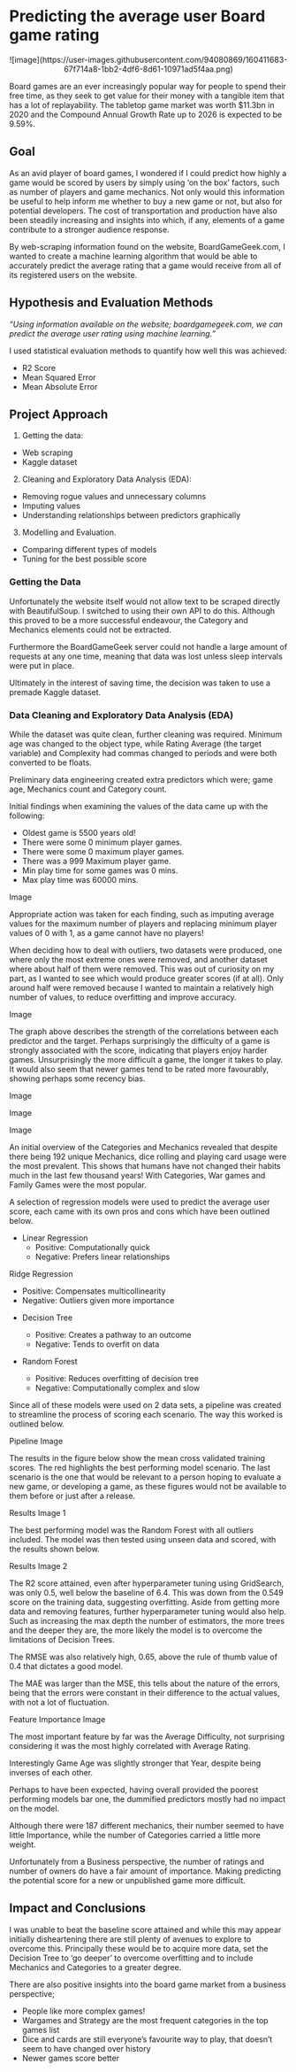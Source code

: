 # Predicting the average user Board game rating
<p align="center">
![image](https://user-images.githubusercontent.com/94080869/160411683-67f714a8-1bb2-4df6-8d61-10971ad5f4aa.png)
</p>
Board games are an ever increasingly popular way for people to spend their free time, as they seek to get value for their money with a tangible item that has a lot of replayability. The tabletop game market was worth $11.3bn in 2020 and the Compound Annual Growth Rate up to 2026 is expected to be 9.59%.

## Goal

As an avid player of board games, I wondered if I could predict how highly a game would be scored by users by simply using ‘on the box’ factors, such as number of players and game mechanics. Not only would this information be useful to help inform me whether to buy a new game or not, but also for potential developers. The cost of transportation and production have also been steadily increasing and insights into which, if any, elements of a game contribute to a stronger audience response.

By web-scraping information found on the website, BoardGameGeek.com, I wanted to create a machine learning algorithm that would be able to accurately predict the average rating that a game would receive from all of its registered users on the website. 

## Hypothesis and Evaluation Methods

_“Using information available on the website; boardgamegeek.com, we can predict the average user rating using machine learning.”_

I used statistical evaluation methods to quantify how well this was achieved: 
- R2 Score
- Mean Squared Error
- Mean Absolute Error

## Project Approach

1. Getting the data:
- Web scraping
- Kaggle dataset

2. Cleaning and Exploratory Data Analysis (EDA):
- Removing rogue values and unnecessary columns
- Imputing values
- Understanding relationships between predictors graphically

3. Modelling and Evaluation.
- Comparing different types of models
- Tuning for the best possible score

### Getting the Data

Unfortunately the website itself would not allow text to be scraped directly with BeautifulSoup. I switched to using their own API to do this. Although this proved to be a more successful endeavour, the Category and Mechanics elements could not be extracted. 

Furthermore the BoardGameGeek server could not handle a large amount of requests at any one time, meaning that data was lost unless sleep intervals were put in place.

Ultimately in the interest of saving time, the decision was taken to use a premade Kaggle dataset. 

### Data Cleaning and Exploratory Data Analysis (EDA)

While the dataset was quite clean, further cleaning was required. Minimum age was changed to the object type, while Rating Average (the target variable) and Complexity had commas changed to periods and were both converted to be floats.

Preliminary data engineering created extra predictors which were; game age, Mechanics count and Category count.

Initial findings when examining the values of the data came up with the following:
- Oldest game is 5500 years old!
- There were some 0 minimum player games.
- There were some 0 maximum player games.
- There was a 999 Maximum player game.
- Min play time for some games was 0 mins.
- Max play time was 60000 mins.

Image

Appropriate action was taken for each finding, such as imputing average values for the maximum number of players and replacing minimum player values of 0 with 1, as a game cannot have no players!

When deciding how to deal with outliers, two datasets were produced, one where only the most extreme ones were removed, and another dataset where about half of them were removed. This was out of curiosity on my part, as I wanted to see which would produce greater scores (if at all). Only around half were removed because I wanted to maintain a relatively high number of values, to reduce overfitting and improve accuracy.

Image

The graph above describes the strength of the correlations between each predictor and the target. Perhaps surprisingly the difficulty of a game is strongly associated with the score, indicating that players enjoy harder games. Unsurprisingly the more difficult a game, the longer it takes to play. It would also seem that newer games tend to be rated more favourably, showing perhaps some recency bias. 

Image

Image

Image

An initial overview of the Categories and Mechanics revealed that despite there being 192 unique Mechanics, dice rolling and playing card usage were the most prevalent. This shows that humans have not changed their habits much in the last few thousand years! With Categories, War games and Family Games were the most popular.

A selection of regression models were used to predict the average user score, each came with its own pros and cons which have been outlined below.

- Linear Regression
  + Positive: Computationally quick
  + Negative: Prefers linear relationships
  
Ridge Regression
  + Positive: Compensates multicollinearity
  + Negative: Outliers given more importance
  
- Decision Tree
  + Positive: Creates a pathway to an outcome
  + Negative: Tends to overfit on data
  
- Random Forest
  + Positive: Reduces overfitting of decision tree
  + Negative: Computationally complex and slow

Since all of these models were used on 2 data sets, a pipeline was created to streamline the process of scoring each scenario. The way this worked is outlined below.

Pipeline Image

The results in the figure below show the mean cross validated training scores. The red highlights the best performing model scenario. The last scenario is the one that would be relevant to a person hoping to evaluate a new game, or developing a game, as these figures would not be available to them before or just after a release.

Results Image 1

The best performing model was the Random Forest with all outliers included. The model was then tested using unseen data and scored, with the results shown below.

Results Image 2

The R2 score attained, even after hyperparameter tuning using GridSearch, was only 0.5, well below the baseline of 6.4. This was down from the 0.549 score on the training data, suggesting overfitting. Aside from getting more data and removing features, further hyperparameter tuning would also help. Such as increasing the max depth the number of estimators, the more trees and the deeper they are, the more likely the model is to overcome the limitations of Decision Trees.

The RMSE was also relatively high, 0.65, above the rule of thumb value of 0.4 that dictates a good model.

The MAE was larger than the MSE, this tells about the nature of the errors, being that the errors were constant in their difference to the actual values, with not a lot of fluctuation.

Feature Importance Image

The most important feature by far was the Average Difficulty, not surprising considering it was the most highly correlated with Average Rating.

Interestingly Game Age was slightly stronger that Year, despite being inverses of each other.

Perhaps to have been expected, having overall provided the poorest performing models bar one, the dummified predictors mostly had no impact on the model.

Although there were 187 different mechanics, their number seemed to have little Importance, while the number of Categories carried a little more weight.

Unfortunately from a Business perspective, the number of ratings and number of owners do have a fair amount of importance. Making predicting the potential score for a new or unpublished game more difficult.

## Impact and Conclusions

I was unable to beat the baseline score attained and while this may appear initially disheartening there are still plenty of avenues to explore to overcome this. Principally these would be to acquire more data, set the Decision Tree to ‘go deeper’ to overcome overfitting and to include Mechanics and Categories to a greater degree.

There are also positive insights into the board game market from a business perspective;
- People like more complex games!
- Wargames and Strategy are the most frequent categories in the top games list
- Dice and cards are still everyone’s favourite way to play, that doesn’t seem to have changed over history
- Newer games score better

